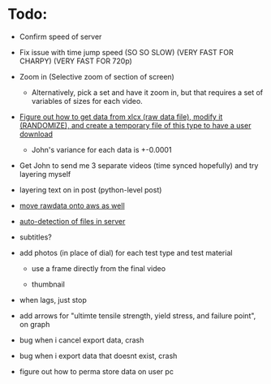# Todo:

* Confirm speed of server

* Fix issue with time jump speed (SO SO SLOW) (VERY FAST FOR CHARPY) (VERY FAST FOR 720p)

* Zoom in (Selective zoom of section of screen)
  
  * Alternatively, pick a set and have it zoom in, but that requires a set of variables of sizes for each video.

* <u>Figure out how to get data from xlcx (raw data file), modify it (RANDOMIZE), and create a temporary file of this type to have a user download</u>
  
  * John's variance for each data is +-0.0001

* Get John to send me 3 separate videos (time synced hopefully) and try layering myself

* layering text on in post (python-level post)

* <u>move rawdata onto aws as well</u>

* <u>auto-detection of files in server</u>

* subtitles?

* add photos (in place of dial) for each test type and test material
  
  * use a frame directly from the final video
  
  * thumbnail

* when lags, just stop

* add arrows for "ultimte tensile strength, yield stress, and failure point", on graph

* bug when i cancel export data, crash

* bug when i export data that doesnt exist, crash

* figure out how to perma store data on user pc
